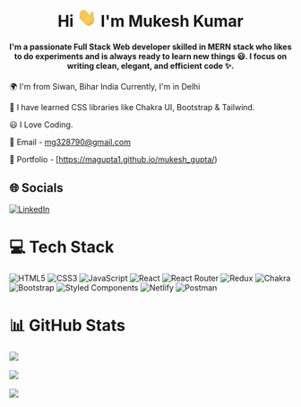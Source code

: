 <h1 align="center">Hi <img src="https://raw.githubusercontent.com/ABSphreak/ABSphreak/master/gifs/Hi.gif" width="35"> I'm Mukesh Kumar</h1>
<h4 align="center">I'm a passionate Full Stack Web developer skilled in MERN stack who likes to do experiments and is always ready to learn new things 😃. I focus on writing clean, elegant, and efficient code ✨.</h4>

🌍 I'm from Siwan, Bihar India
   Currently, I'm in Delhi


🚀 I have learned CSS libraries like Chakra UI, Bootstrap & Tailwind.

😃 I Love Coding.

📧 Email - mg328790@gmail.com

💼 Portfolio - [https://magupta1.github.io/mukesh_gupta/)

## 🌐 Socials
[![LinkedIn](https://img.shields.io/badge/LinkedIn-%230077B5.svg?logo=linkedin&logoColor=white)](https://www.linkedin.com/in/mukesh-gupta-49108624a/) 

# 💻 Tech Stack
![HTML5](https://img.shields.io/badge/html5-%23E34F26.svg?style=for-the-badge&logo=html5&logoColor=white) 
![CSS3](https://img.shields.io/badge/css3-%231572B6.svg?style=for-the-badge&logo=css3&logoColor=white) 
![JavaScript](https://img.shields.io/badge/javascript-%23323330.svg?style=for-the-badge&logo=javascript&logoColor=%23F7DF1E) 
![React](https://img.shields.io/badge/react-%2320232a.svg?style=for-the-badge&logo=react&logoColor=%2361DAFB) 
![React Router](https://img.shields.io/badge/React_Router-CA4245?style=for-the-badge&logo=react-router&logoColor=white) 
![Redux](https://img.shields.io/badge/redux-%23593d88.svg?style=for-the-badge&logo=redux&logoColor=white) 
![Chakra](https://img.shields.io/badge/chakra-%234ED1C5.svg?style=for-the-badge&logo=chakraui&logoColor=white) 
![Bootstrap](https://img.shields.io/badge/bootstrap-%23563D7C.svg?style=for-the-badge&logo=bootstrap&logoColor=white) 
![Styled Components](https://img.shields.io/badge/styled--components-DB7093?style=for-the-badge&logo=styled-components&logoColor=white) 
![Netlify](https://img.shields.io/badge/netlify-%23000000.svg?style=for-the-badge&logo=netlify&logoColor=#00C7B7) 
![Postman](https://img.shields.io/badge/Postman-FF6C37?style=for-the-badge&logo=postman&logoColor=white)

# 📊 GitHub Stats
![](https://github-readme-stats.vercel.app/api?username=magupta1&theme=react&hide_border=false&include_all_commits=true&count_private=false)<br/>

![](https://github-readme-streak-stats.herokuapp.com/?username=magupta1&theme=react&hide_border=false)<br/>

![](https://github-readme-stats.vercel.app/api/top-langs/?username=magupta1&theme=react&hide_border=false&include_all_commits=true&count_private=false&layout=compact)
